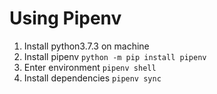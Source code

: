# Using Pipenv
1. Install python3.7.3 on machine
2. Install pipenv
`python -m pip install pipenv`
3. Enter environment
`pipenv shell`
4. Install dependencies
`pipenv sync`
